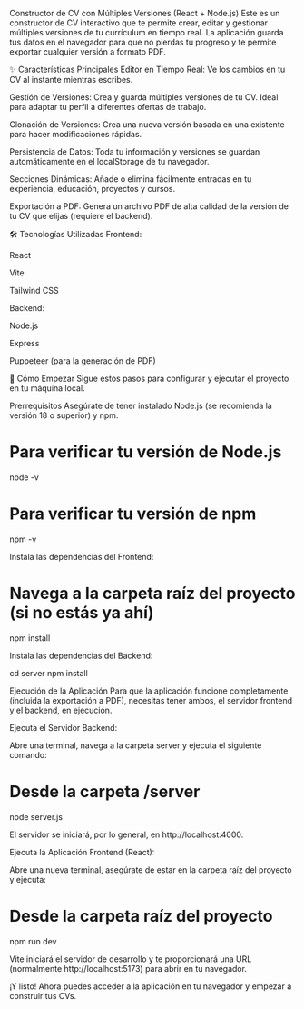 Constructor de CV con Múltiples Versiones (React + Node.js)
Este es un constructor de CV interactivo que te permite crear, editar y gestionar múltiples versiones de tu currículum en tiempo real. La aplicación guarda tus datos en el navegador para que no pierdas tu progreso y te permite exportar cualquier versión a formato PDF.

✨ Características Principales
Editor en Tiempo Real: Ve los cambios en tu CV al instante mientras escribes.

Gestión de Versiones: Crea y guarda múltiples versiones de tu CV. Ideal para adaptar tu perfil a diferentes ofertas de trabajo.

Clonación de Versiones: Crea una nueva versión basada en una existente para hacer modificaciones rápidas.

Persistencia de Datos: Toda tu información y versiones se guardan automáticamente en el localStorage de tu navegador.

Secciones Dinámicas: Añade o elimina fácilmente entradas en tu experiencia, educación, proyectos y cursos.

Exportación a PDF: Genera un archivo PDF de alta calidad de la versión de tu CV que elijas (requiere el backend).

🛠️ Tecnologías Utilizadas
Frontend:

React

Vite

Tailwind CSS

Backend:

Node.js

Express

Puppeteer (para la generación de PDF)

🚀 Cómo Empezar
Sigue estos pasos para configurar y ejecutar el proyecto en tu máquina local.

Prerrequisitos
Asegúrate de tener instalado Node.js (se recomienda la versión 18 o superior) y npm.

# Para verificar tu versión de Node.js
node -v

# Para verificar tu versión de npm
npm -v

Instala las dependencias del Frontend:

# Navega a la carpeta raíz del proyecto (si no estás ya ahí)
npm install

Instala las dependencias del Backend:

cd server
npm install

Ejecución de la Aplicación
Para que la aplicación funcione completamente (incluida la exportación a PDF), necesitas tener ambos, el servidor frontend y el backend, en ejecución.

Ejecuta el Servidor Backend:

Abre una terminal, navega a la carpeta server y ejecuta el siguiente comando:

# Desde la carpeta /server
node server.js

El servidor se iniciará, por lo general, en http://localhost:4000.

Ejecuta la Aplicación Frontend (React):

Abre una nueva terminal, asegúrate de estar en la carpeta raíz del proyecto y ejecuta:

# Desde la carpeta raíz del proyecto
npm run dev

Vite iniciará el servidor de desarrollo y te proporcionará una URL (normalmente http://localhost:5173) para abrir en tu navegador.

¡Y listo! Ahora puedes acceder a la aplicación en tu navegador y empezar a construir tus CVs.
